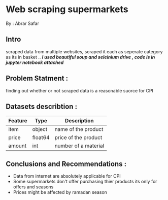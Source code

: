# Web scraping supermarkets 
  By : Abrar Safar
  
  
  
## Intro 

scraped data from multiple websites, scraped it each as seperate category as its in basket .. 
***I used beautiful soup and seleinium drive , code is in jupyter notebook attached***


## Problem Statment : 

finding out whether or not scraped data is a reasonable suorce for CPI




## Datasets describtion : 

|Feature|Type|Description|
|---|---|---|
|item|object|name of the product| 
|price|float64|price of the product| 
|amount|int|number of a material| 


## Conclusions and Recommendations :

* Data from internet are absolutely applicable for CPI 
* Some supermarkets don't offer purchasing thier products its only for offers and seasons 
* Prices might be affected by ramadan season 


